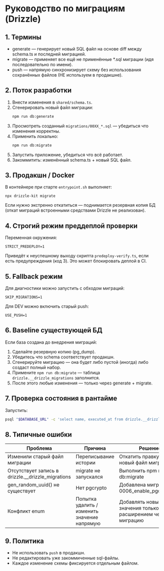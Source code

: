 # Руководство по миграциям (Drizzle)

## 1. Термины
- generate — генерирует новый SQL файл на основе diff между schema.ts и последней миграцией.
- migrate — применяет все ещё не применённые *.sql миграции (идя последовательно по имени).
- push — напрямую синхронизирует схему без использования сохранённых файлов (НЕ используем в продакшне).

## 2. Поток разработки
1. Внести изменения в `shared/schema.ts`.
2. Сгенерировать новый файл миграции:
   ```bash
   npm run db:generate
   ```
3. Просмотреть созданный `migrations/00XX_*.sql` — убедиться что изменения корректны.
4. Применить локально:
   ```bash
   npm run db:migrate
   ```
5. Запустить приложение, убедиться что всё работает.
6. Закоммитить: изменённый schema.ts + новый SQL файл.

## 3. Продакшн / Docker
В контейнере при старте `entrypoint.sh` выполняет:
```
npx drizzle-kit migrate
```
Если нужно экстренно откатиться — поднимается резервная копия БД (откат миграций встроенными средствами Drizzle не реализован).

## 4. Строгий режим преддеплой проверки
Переменная окружения:
```
STRICT_PREDEPLOY=1
```
Приведёт к неуспешному выходу скрипта `predeploy-verify.ts`, если есть предупреждения (код 3). Это может блокировать деплой в CI.

## 5. Fallback режим
Для диагностики можно запустить с обходом миграций:
```
SKIP_MIGRATIONS=1
```
Для DEV можно включить старый push:
```
USE_PUSH=1
```

## 6. Baseline существующей БД
Если база создана до внедрения миграций:
1. Сделайте резервную копию (pg_dump).
2. Убедитесь что schema соответствует продакшн.
3. Сгенерируйте миграцию — она будет либо пустой (иногда) либо создаст полный набор.
4. Примените `npm run db:migrate` — таблица `drizzle.__drizzle_migrations` заполнится.
5. После этого любые изменения — только через generate + migrate.

## 7. Проверка состояния в рантайме
Запустить:
```bash
psql "$DATABASE_URL" -c 'select name, executed_at from drizzle.__drizzle_migrations order by executed_at;'
```

## 8. Типичные ошибки
| Проблема | Причина | Решение |
|----------|---------|---------|
| Изменили старый файл миграции | Переписывание истории | Откатить правку, создать новый файл миграции |
| Отсутствует запись в drizzle.__drizzle_migrations | migrate не запускался | Выполнить npm run db:migrate |
| gen_random_uuid() не существует | Нет pgcrypto | Добавлена миграция 0006_enable_pgcrypto.sql |
| Конфликт enum | Попытка удалить / изменить значение напрямую | Добавлять новые enum значения только расширением через миграцию |

## 9. Политика
- Не использовать `push` в продакшн.
- Не редактировать уже закоммиченные sql-файлы.
- Каждое изменение схемы фиксируется отдельным файлом.

